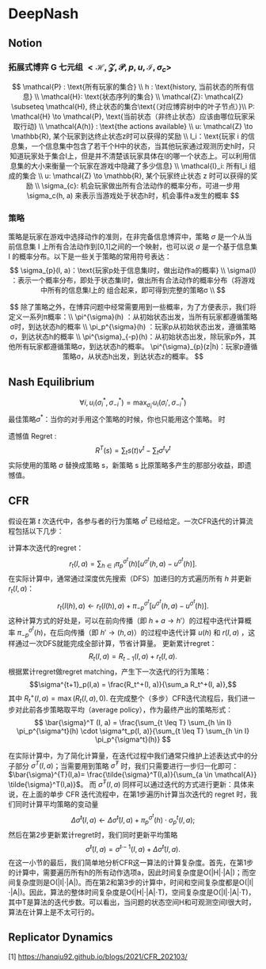 # DeepNash

## Notion

### 拓展式博弈 G 七元组 $< \mathcal{H}, \mathcal{Z}, \mathcal{P}, p, u, \mathcal{I}, \sigma_c >$

$$
\mathcal{P} : \text{所有玩家的集合} \\
h : \text{history, 当前状态的所有信息} \\
\mathcal{H}: \text{状态序列的集合} \\
\mathcal{Z}: \mathcal{Z} \subseteq \mathcal{H}, 终止状态的集合\text{（对应博弈树中的叶子节点）}\\
P: \mathcal{H} \to \mathcal{P}, \text{当前状态（非终止状态）应该由哪位玩家采取行动} \\
\mathcal{A(h)} : \text{the actions available} \\
u: \mathcal{Z} \to \mathbb{R}, 某个玩家到达终止状态z时可以获得的奖励 \\
I_i：\text{玩家 i 的信息集，一个信息集中包含了若干个H中的状态，当其他玩家通过观测历史h时，只知道玩家处于集合I上，但是并不清楚该玩家具体在I的哪一个状态上。可以利用信息集的大小来衡量一个玩家在游戏中隐藏了多少信息} \\
\mathcal{I}_i: 所有I_i 组成的集合 \\
u: \mathcal{Z} \to \mathbb{R}, 某个玩家终止状态 z 时可以获得的奖励 \\
\sigma_{c}: 机会玩家做出所有合法动作的概率分布，可进一步用 \sigma_c(h, a) 来表示当游戏处于状态h时，机会事件a发生的概率
$$

### 策略
策略是玩家在游戏中选择动作的准则，在非完备信息博弈中，策略 $\sigma$ 是一个从当前信息集 I 上所有合法动作到[0,1]之间的一个映射，也可以说 $\sigma$ 是一个基于信息集 I 的概率分布。以下是一些关于策略的常用符号表达：
$$
\sigma_{p}(I, a)：\text{玩家p处于信息集I时，做出动作a的概率} \\
\sigma(I) ：表示一个概率分布，即处于状态集I时，做出所有合法动作的概率分布（将游戏中所有的信息集I上的  组合起来，即可得到完整的策略σ \\
$$

$$
除了策略之外，在博弈问题中经常需要用到一些概率，为了方便表示，我们将定义一系列π概率：\\
\pi^{\sigma}(h) ：从初始状态出发，当所有玩家都遵循策略σ时，到达状态h的概率 \\
\pi_p^{\sigma}(h) ：玩家p从初始状态出发，遵循策略σ，到达状态h的概率 \\
\pi^{\sigma}_{-p}(h)：从初始状态出发，除玩家p外，其他所有玩家都遵循策略σ，到达状态h的概率。
\pi^{\sigma}_{p}(z|h)：玩家p遵循策略σ，从状态h出发，到达状态z的概率。
$$

## Nash Equilibrium
$$
\forall i, u_i(\sigma^*_i, \sigma^*_{-i}) = \max_{\sigma_i'} u_i (\sigma_i', \sigma_{-i}^*)
$$
最佳策略$\sigma^*$：当你的对手用这个策略的时候，你也只能用这个策略。
时

遗憾值 Regret : 
$$
R^T(s) = \sum_{t} s(t) v^t - \sum_t \sigma^t v^t
$$
实际使用的策略 $\sigma$ 替换成策略 s，新策略 s 比原策略多产生的那部分收益，即遗憾值。

## CFR

假设在第 $t$ 次迭代中，各参与者的行为策略 $\sigma^t$ 已经给定。一次CFR迭代的计算流程包括以下几步：

计算本次迭代的regret：
$$
r_t(I,a)=\sum_{h \in I} \pi^{\sigma^t}_p (h)[u^{\sigma^t}(h,a)−u^{\sigma^t}(h)]. 
$$
在实际计算中，通常通过深度优先搜索（DFS）加递归的方式遍历所有 $h$ 并更新 $r_t(I,a)$：
$$
r_t(I(h),a) \leftarrow r_t(I(h),a) + \pi^{\sigma^t}_{-p} [u^{\sigma^t}(h,a)−u^{\sigma^t}(h)].
$$
这种计算方式的好处是，可以在前向传播（即 $h+a \to h′$）的过程中迭代计算概率 $\pi^{\sigma^t}_{-p}(h)$，在后向传播（即 $h' \to (h,a)$）的过程中迭代计算 $u(h)$ 和 $r(I,a)$ ，这样通过一次DFS就能完成全部计算，节省计算量。
更新累计regret：
$$R_t(I,a)=R_{t−1}(I,a)+r_t(I,a).$$
根据累计regret做regret matching，产生下一次迭代的行为策略：
$$\sigma^{t+1}_p(I,a) = \frac{R_t^+(I, a)}{\sum_a R_t^+(I, a)},$$
其中 $R^+_t(I,a) = \max(R_t(I,a),0)$.
在完成整个（多步）CFR迭代流程后，我们进一步对此前各步策略取平均（average policy），作为最终产出的策略形式：
$$
\bar{\sigma}^T (I, a) = \frac{\sum_{t \leq T} \sum_{h \in I} \pi_p^{\sigma^t}(h) \cdot \sigma^t_p(I, a)}{\sum_{t \leq T} \sum_{h \in I} \pi_p^{\sigma^t}(h)}
$$

在实际计算中，为了简化计算量，在迭代过程中我们通常只维护上述表达式中的分子部分 $\sigma^T(I,a)$；当需要用到策略 $\bar{\sigma}^T$ 时，我们只需要进行一步归一化即可：$\bar{\sigma}^{T}(I,a)= \frac{\tilde{\sigma}^T(I,a)}{\sum_{a \in \mathcal{A}} \tilde{\sigma}^T(I,a)}$。
而 $\tilde{\sigma}^T(I,a)$ 同样可以通过迭代的方式进行更新：具体来说，在上面的单步 CFR 迭代流程中，在第1步遍历h计算当次迭代的 regret 时，我们同时计算平均策略的变动量
$$
\Delta \tilde{\sigma}^t(I,a) \leftarrow \Delta \tilde{\sigma}^t(I,a) + \pi_p^{\sigma^t}(h) \cdot \sigma^t_p(I, a);
$$
然后在第2步更新累计regret时，我们同时更新平均策略
$$
\tilde{\sigma}^t(I, a)= \tilde{\sigma}^{t-1}(I, a)+ \Delta \tilde{\sigma}^t(I, a).
$$
在这一小节的最后，我们简单地分析CFR这一算法的计算复杂度。首先，在第1步的计算中，需要遍历所有h的所有动作选项a，因此时间复杂度是O(|H|⋅|A|)；而空间复杂度则是O(|I|⋅|A|)。而在第2和第3步的计算中，时间和空间复杂度都是O(|I|⋅|A|)。因此，算法的整体时间复杂度是O(|H|⋅|A|⋅T)，空间复杂度是O(|I|⋅|A|⋅T)，其中T是算法的迭代步数。可以看出，当问题的状态空间H和可观测空间I很大时，算法在计算上是不太可行的。

## Replicator Dynamics







[1] https://hanqiu92.github.io/blogs/2021/CFR_202103/